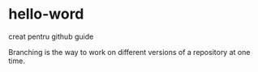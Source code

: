 # hello-word
creat pentru github guide

Branching is the way to work on different versions of a repository at one time.


